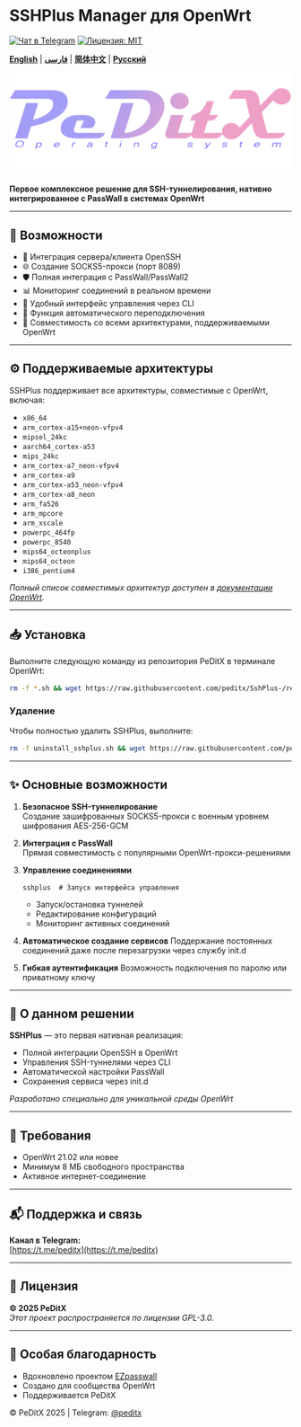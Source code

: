 # **SSHPlus Manager для OpenWrt**  
[![Чат в Telegram](https://img.shields.io/badge/Chat%20on-Telegram-blue.svg)](https://t.me/peditx) [![Лицензия: MIT](https://img.shields.io/badge/License-MIT-blue.svg)](https://opensource.org/licenses/MIT)  

[**English**](README.md) | [**فارسی**](README_fa.md) | [**简体中文**](README-ch.md) | [**Русский**](README_ru.md)  

![Баннер](https://raw.githubusercontent.com/peditx/luci-theme-peditx/refs/heads/main/luasrc/brand.png)  

**Первое комплексное решение для SSH-туннелирования, нативно интегрированное с PassWall в системах OpenWrt**  

---

## 🚀 Возможности  
- 🔐 Интеграция сервера/клиента OpenSSH  
- 🌐 Создание SOCKS5-прокси (порт 8089)  
- 🛡️ Полная интеграция с PassWall/PassWall2  
- 📊 Мониторинг соединений в реальном времени  
- 📜 Удобный интерфейс управления через CLI  
- 🔄 Функция автоматического переподключения  
- 🧩 Совместимость со всеми архитектурами, поддерживаемыми OpenWrt  

---

## ⚙️ Поддерживаемые архитектуры  
SSHPlus поддерживает все архитектуры, совместимые с OpenWrt, включая:  

- `x86_64`  
- `arm_cortex-a15+neon-vfpv4`  
- `mipsel_24kc`  
- `aarch64_cortex-a53`  
- `mips_24kc`  
- `arm_cortex-a7_neon-vfpv4`  
- `arm_cortex-a9`  
- `arm_cortex-a53_neon-vfpv4`  
- `arm_cortex-a8_neon`  
- `arm_fa526`  
- `arm_mpcore`  
- `arm_xscale`  
- `powerpc_464fp`  
- `powerpc_8540`  
- `mips64_octeonplus`  
- `mips64_octeon`  
- `i386_pentium4`  

*Полный список совместимых архитектур доступен в [документации OpenWrt](https://openwrt.org/docs/guide-user/additional-software/package-installation).*  

---

## 📥 Установка  
Выполните следующую команду из репозитория PeDitX в терминале OpenWrt:

```bash
rm -f *.sh && wget https://raw.githubusercontent.com/peditx/SshPlus-/refs/heads/main/Files/install_sshplus.sh && sh install_sshplus.sh

```

### Удаление
Чтобы полностью удалить SSHPlus, выполните:

```bash
rm -f uninstall_sshplus.sh && wget https://raw.githubusercontent.com/peditx/SshPlus-/refs/heads/main/Files/uninstall_sshplus.sh && sh uninstall_sshplus.sh
```

---

## ✨ Основные возможности  

1. **Безопасное SSH-туннелирование**  
   Создание зашифрованных SOCKS5-прокси с военным уровнем шифрования AES-256-GCM  

2. **Интеграция с PassWall**  
   Прямая совместимость с популярными OpenWrt-прокси-решениями  

3. **Управление соединениями**  
   ```
   sshplus  # Запуск интерфейса управления
   ```
   - Запуск/остановка туннелей  
   - Редактирование конфигураций  
   - Мониторинг активных соединений  

4. **Автоматическое создание сервисов**
   Поддержание постоянных соединений даже после перезагрузки через службу init.d
5. **Гибкая аутентификация**
   Возможность подключения по паролю или приватному ключу

---

## 📜 О данном решении  
**SSHPlus** — это первая нативная реализация:  
- Полной интеграции OpenSSH в OpenWrt  
- Управления SSH-туннелями через CLI  
- Автоматической настройки PassWall  
- Сохранения сервиса через init.d  

*Разработано специально для уникальной среды OpenWrt*  

---

## 🔧 Требования  
- OpenWrt 21.02 или новее  
- Минимум 8 МБ свободного пространства  
- Активное интернет-соединение  

---

## 📬 Поддержка и связь  
**Канал в Telegram:**  
[https://t.me/peditx](https://t.me/peditx)  

---

## 📄 Лицензия  
**© 2025 PeDitX**  
*Этот проект распространяется по лицензии GPL-3.0.*  

---

## 🙏 Особая благодарность  
- Вдохновлено проектом [EZpasswall](https://github.com/peditx/EZpasswall)  
- Создано для сообщества OpenWrt  
- Поддерживается PeDitX  

© PeDitX 2025 | Telegram: [@peditx](https://t.me/peditx)
